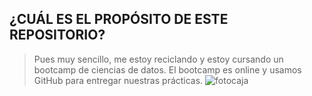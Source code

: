 ## **¿CUÁL ES EL PROPÓSITO DE ESTE REPOSITORIO?**
>Pues muy sencillo, me estoy reciclando y estoy cursando un bootcamp de ciencias de datos. El bootcamp es online y usamos GitHub para entregar nuestras prácticas.
![fotocaja](./imagenes/cajamarca.png)



